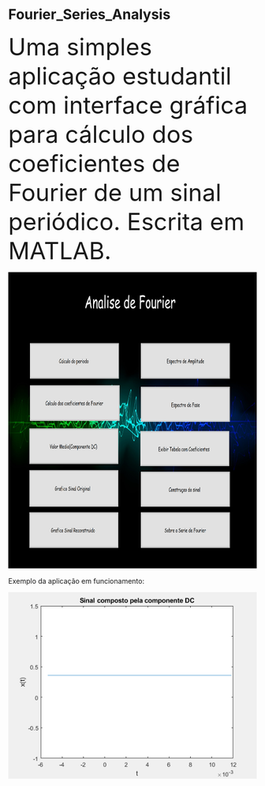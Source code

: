 # Fourier_Series_Analysis

<font size="15">Uma simples aplicação estudantil com interface gráfica para cálculo dos coeficientes de Fourier de um sinal periódico.
Escrita em MATLAB.</font>
  
<img src="https://github.com/CAMonteiroFH/fourier_series_analysis/blob/main/images/ui.png" width="800" height="600" class="center"/>

Exemplo da aplicação em funcionamento:

<img src="https://github.com/CAMonteiroFH/fourier_series_analysis/blob/main/images/example.gif"/>





